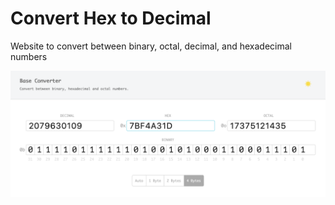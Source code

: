 # Convert Hex to Decimal
Website to convert between binary, octal, decimal, and hexadecimal numbers

![Screenshot](light_screenshot.png)
